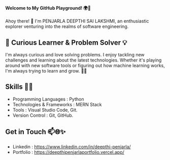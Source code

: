 #### Welcome to My GitHub Playground! 🌍🚀
Ahoy there! 🌟 I'm PENJARLA DEEPTHI SAI LAKSHMI, an enthusiastic explorer venturing into the realms of software engineering.
## 🔭 Curious Learner & Problem Solver 💡
I'm always curious and love solving problems. I enjoy tackling new challenges and learning about the latest technologies. Whether it's playing around with new software tools or figuring out how machine learning works, I'm always trying to learn and grow. 🌱💡
## Skills 🎨🤝
* Programming Languages :  Python
* Technologies & Frameworks :  MERN Stack
* Tools :  Visual Studio Code, Git.
* Version Control :  Git, GitHub.





 ##  Get in Touch 📫🌐✨
* Linkedin : https://www.linkedin.com/in/deepthi-penjarla/ 
* Portfolio : https://deepthipenjarlaportfolio.vercel.app/

